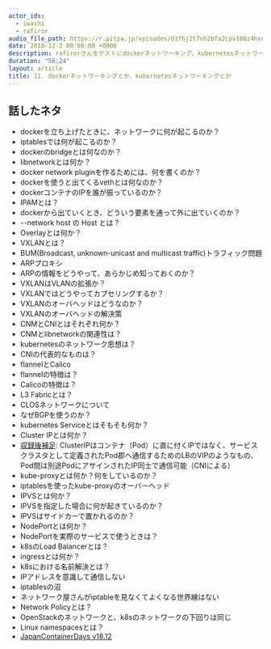 ```yaml
---
actor_ids:
  - iwashi 
  - rafiror
audio_file_path: https://r.pitpa.jp/episodes/01fhj2t7nh2bfa2cpv108z4hvq.mp3
date: 2018-12-2 00:00:00 +0900
description: rafirorさんをゲストにdockerネットワーキング、kubernetesネットワーキングについて語っていただいたエピソードです。
duration: "56:24"
layout: article
title: 11. dockerネットワーキングとか、kubernetesネットワーキングとか
---
```


## 話したネタ

- dockerを立ち上げたときに、ネットワークに何が起こるのか？
- iptablesでは何が起こるのか？
- dockerのbridgeとは何なのか？
- libnetworkとは何か？
- docker network pluginを作るためには、何を書くのか？
- dockerを使うと出てくるvethとは何なのか？ 
- dockerコンテナのIPを誰が振っているのか？
- IPAMとは？
- dockerから出ていくとき、どういう要素を通って外に出ていくのか？
- --network host の Host とは？
- Overlayとは何か？
- VXLANとは？
- BUM(Broadcast, unknown-unicast and multicast traffic)トラフィック問題
- ARPプロキシ
- ARPの情報をどうやって、あらかじめ知っておくのか？
- VXLANはVLANの拡張か？
- VXLANではどうやってカプセリングするか？
- VXLANのオーバヘッドはどうなのか？
- VXLANのオーバヘッドの解決策
- CNMとCNIとはそれぞれ何か？
- CNMとlibnetworkの関連性は？
- kubernetesのネットワーク思想は？
- CNIの代表的なものは？
- flannelとCalico
- flannelの特徴は？
- Calicoの特徴は？
- L3 Fabricとは？
- CLOSネットワークについて
- なぜBGPを使うのか？
- kubernetes Serviceとはそもそも何か？
- Cluster IPとは何か？
- [収録後補足](https://twitter.com/rafiror/status/1069217131495976960): ClusterIPはコンテナ（Pod）に直に付くIPではなく、サービスクラスタとして定義されたPod郡へ通信するためのLBのVIPのようなもの、Pod間は別途PodにアサインされたIP同士で通信可能（CNIによる）
- kube-proxyとは何か？何をしているのか？
- iptablesを使ったkube-proxyのオーバーヘッド
- IPVSとは何か？
- IPVSを指定した場合に何が起きているのか？
- IPVSはサイドカーで置かれるのか？
- NodePortとは何か？
- NodePortを実際のサービスで使うときは？
- k8sのLoad Balancerとは？
- ingressとは何か？
- k8sにおける名前解決とは？
- IPアドレスを意識して通信しない
- iptablesの沼
- ネットワーク屋さんがiptableを見なくてよくなる世界線はない
- Network Policyとは？
- OpenStackのネットワークと、k8sのネットワークの下回りは同じ
- Linux namespacesとは？
- [JapanContainerDays v18.12](https://containerdays.jp/)
